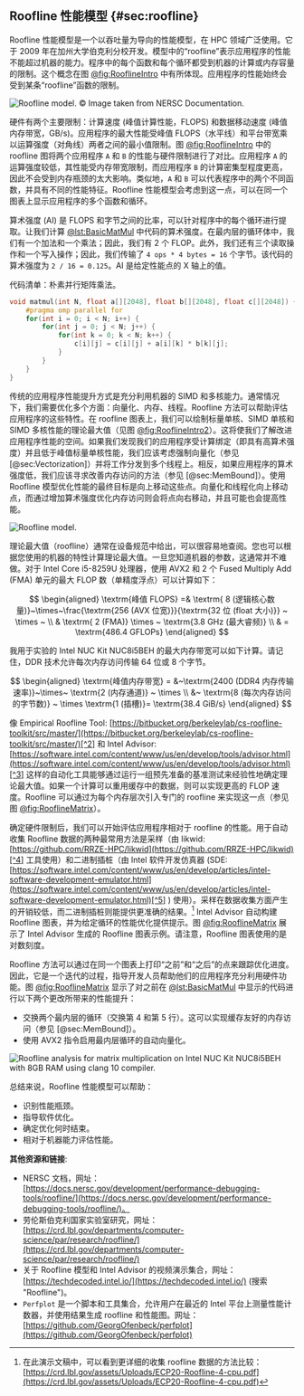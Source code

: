 ## Roofline 性能模型 {#sec:roofline}

Roofline 性能模型是一个以吞吐量为导向的性能模型，在 HPC 领域广泛使用。它于 2009 年在加州大学伯克利分校开发。模型中的“roofline”表示应用程序的性能不能超过机器的能力。程序中的每个函数和每个循环都受到机器的计算或内存容量的限制。这个概念在图 [@fig:RooflineIntro](#RooflineIntro) 中有所体现。应用程序的性能始终会受到某条“roofline”函数的限制。

![Roofline model. *© Image taken from [NERSC Documentation](https://docs.nersc.gov/development/performance-debugging-tools/roofline/#arithmetic-intensity-ai-and-achieved-performance-flops-for-application-characterization).*](https://raw.githubusercontent.com/dendibakh/perf-book/main/img/perf-analysis/Roofline-intro.png)<div id="RooflineIntro"></div>

硬件有两个主要限制：计算速度 (峰值计算性能，FLOPS) 和数据移动速度 (峰值内存带宽，GB/s)。应用程序的最大性能受峰值 FLOPS（水平线）和平台带宽乘以运算强度（对角线）两者之间的最小值限制。图 [@fig:RooflineIntro](#RooflineIntro) 中的 roofline 图将两个应用程序 `A` 和 `B` 的性能与硬件限制进行了对比。应用程序 `A` 的运算强度较低，其性能受内存带宽限制，而应用程序 `B` 的计算密集型程度更高，因此不会受到内存瓶颈的太大影响。类似地，`A` 和 `B` 可以代表程序中的两个不同函数，并具有不同的性能特征。Roofline 性能模型会考虑到这一点，可以在同一个图表上显示应用程序的多个函数和循环。

算术强度 (AI) 是 FLOPS 和字节之间的比率，可以针对程序中的每个循环进行提取。让我们计算 [@lst:BasicMatMul](#BasicMatMul) 中代码的算术强度。在最内层的循环体中，我们有一个加法和一个乘法；因此，我们有 2 个 FLOP。此外，我们还有三个读取操作和一个写入操作；因此，我们传输了 `4 ops * 4 bytes = 16` 个字节。该代码的算术强度为 `2 / 16 = 0.125`。AI 是给定性能点的 X 轴上的值。

代码清单：朴素并行矩阵乘法。 <div id="BasicMatMul"></div>

```cpp
void matmul(int N, float a[][2048], float b[][2048], float c[][2048]) {
    #pragma omp parallel for
    for(int i = 0; i < N; i++) {
        for(int j = 0; j < N; j++) {
            for(int k = 0; k < N; k++) {
                c[i][j] = c[i][j] + a[i][k] * b[k][j];
            }
        }
    }
}
```

传统的应用程序性能提升方式是充分利用机器的 SIMD 和多核能力。通常情况下，我们需要优化多个方面：向量化、内存、线程。Roofline 方法可以帮助评估应用程序的这些特性。在 roofline 图表上，我们可以绘制标量单核、SIMD 单核和 SIMD 多核性能的理论最大值（见图 [@fig:RooflineIntro2](#RooflineIntro2)）。这将使我们了解改进应用程序性能的空间。如果我们发现我们的应用程序受计算绑定（即具有高算术强度）并且低于峰值标量单核性能，我们应该考虑强制向量化（参见 [@sec:Vectorization]）并将工作分发到多个线程上。相反，如果应用程序的算术强度低，我们应该寻求改善内存访问的方法（参见 [@sec:MemBound]）。使用 Roofline 模型优化性能的最终目标是向上移动这些点。向量化和线程化向上移动点，而通过增加算术强度优化内存访问则会将点向右移动，并且可能也会提高性能。

![Roofline model.](https://raw.githubusercontent.com/dendibakh/perf-book/main/img/perf-analysis/Roofline-intro2.jpg)<div id="RooflineIntro2"></div>

理论最大值（roofline）通常在设备规范中给出，可以很容易地查阅。您也可以根据您使用的机器的特性计算理论最大值。一旦您知道机器的参数，这通常并不难做。对于 Intel Core i5-8259U 处理器，使用 AVX2 和 2 个 Fused Multiply Add (FMA) 单元的最大 FLOP 数（单精度浮点）可以计算如下：

$$
\begin{aligned}
\textrm{峰值 FLOPS} =& \textrm{ 8 (逻辑核心数量)}~\times~\frac{\textrm{256 (AVX 位宽)}}{\textrm{32 位 (float 大小)}} ~ \times ~ \\
& \textrm{ 2 (FMA)} \times ~ \textrm{3.8 GHz (最大睿频)} \\
& = \textrm{486.4 GFLOPs}
\end{aligned}
$$

我用于实验的 Intel NUC Kit NUC8i5BEH 的最大内存带宽可以如下计算。请记住，DDR 技术允许每次内存访问传输 64 位或 8 个字节。

$$
\begin{aligned}
\textrm{峰值内存带宽} = &~\textrm{2400 (DDR4 内存传输速率)}~\times~ \textrm{2 (内存通道)} ~ \times \\ &~ \textrm{8 (每次内存访问的字节数)} ~ \times \textrm{1 (插槽)}= \textrm{38.4 GiB/s}
\end{aligned}
$$

像 Empirical Roofline Tool: [https://bitbucket.org/berkeleylab/cs-roofline-toolkit/src/master/](https://bitbucket.org/berkeleylab/cs-roofline-toolkit/src/master/)[^2] 和 Intel Advisor: [https://software.intel.com/content/www/us/en/develop/tools/advisor.html](https://software.intel.com/content/www/us/en/develop/tools/advisor.html)[^3] 这样的自动化工具能够通过运行一组预先准备的基准测试来经验性地确定理论最大值。如果一个计算可以重用缓存中的数据，则可以实现更高的 FLOP 速度。Roofline 可以通过为每个内存层次引入专门的 roofline 来实现这一点（参见图 [@fig:RooflineMatrix](#RooflineMatrix)）。

确定硬件限制后，我们可以开始评估应用程序相对于 roofline 的性能。用于自动收集 Roofline 数据的两种最常用方法是采样（由 likwid: [https://github.com/RRZE-HPC/likwid](https://github.com/RRZE-HPC/likwid)[^4] 工具使用）和二进制插桩（由 Intel 软件开发仿真器 (SDE: [https://software.intel.com/content/www/us/en/develop/articles/intel-software-development-emulator.html](https://software.intel.com/content/www/us/en/develop/articles/intel-software-development-emulator.html)[^5] ) 使用）。采样在数据收集方面产生的开销较低，而二进制插桩则能提供更准确的结果。[^6] Intel Advisor 自动构建 Roofline 图表，并为给定循环的性能优化提供提示。图 [@fig:RooflineMatrix](#RooflineMatrix) 展示了 Intel Advisor 生成的 Roofline 图表示例。请注意，Roofline 图表使用的是对数刻度。

Roofline 方法可以通过在同一个图表上打印“之前”和“之后”的点来跟踪优化进度。因此，它是一个迭代的过程，指导开发人员帮助他们的应用程序充分利用硬件功能。图 [@fig:RooflineMatrix](#RooflineMatrix) 显示了对之前在 [@lst:BasicMatMul](#BasicMatMul) 中显示的代码进行以下两个更改所带来的性能提升：

* 交换两个最内层的循环（交换第 4 和第 5 行）。这可以实现缓存友好的内存访问（参见 [@sec:MemBound]）。
* 使用 AVX2 指令启用最内层循环的自动向量化。

![Roofline analysis for matrix multiplication on Intel NUC Kit NUC8i5BEH with 8GB RAM using clang 10 compiler.](https://raw.githubusercontent.com/dendibakh/perf-book/main/img/perf-analysis/roofline_matrix.png)<div id="RooflineMatrix"></div>

总结来说，Roofline 性能模型可以帮助：

* 识别性能瓶颈。
* 指导软件优化。
* 确定优化何时结束。
* 相对于机器能力评估性能。

**其他资源和链接**:

* NERSC 文档，网址： [https://docs.nersc.gov/development/performance-debugging-tools/roofline/](https://docs.nersc.gov/development/performance-debugging-tools/roofline/)。
* 劳伦斯伯克利国家实验室研究，网址： [https://crd.lbl.gov/departments/computer-science/par/research/roofline/](https://crd.lbl.gov/departments/computer-science/par/research/roofline/)
* 关于 Roofline 模型和 Intel Advisor 的视频演示集合，网址： [https://techdecoded.intel.io/](https://techdecoded.intel.io/) (搜索 "Roofline")。
* `Perfplot` 是一个脚本和工具集合，允许用户在最近的 Intel 平台上测量性能计数器，并使用结果生成 roofline 和性能图。网址： [https://github.com/GeorgOfenbeck/perfplot](https://github.com/GeorgOfenbeck/perfplot)

[^2]: Empirical Roofline Tool - [https://bitbucket.org/berkeleylab/cs-roofline-toolkit/src/master/](https://bitbucket.org/berkeleylab/cs-roofline-toolkit/src/master/).
[^3]: Intel Advisor - [https://software.intel.com/content/www/us/en/develop/tools/advisor.html](https://software.intel.com/content/www/us/en/develop/tools/advisor.html).
[^4]: Likwid - [https://github.com/RRZE-HPC/likwid](https://github.com/RRZE-HPC/likwid).
[^5]: Intel SDE - [https://software.intel.com/content/www/us/en/develop/articles/intel-software-development-emulator.html](https://software.intel.com/content/www/us/en/develop/articles/intel-software-development-emulator.html).
[^6]: 在此演示文稿中，可以看到更详细的收集 roofline 数据的方法比较：[https://crd.lbl.gov/assets/Uploads/ECP20-Roofline-4-cpu.pdf](https://crd.lbl.gov/assets/Uploads/ECP20-Roofline-4-cpu.pdf)


